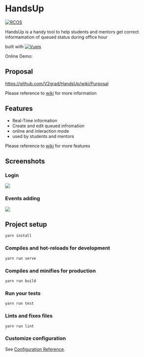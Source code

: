 # HandsUp

[![RCOS](https://img.shields.io/badge/Project%20Under-RCOS-lightgreen.svg)](https://rcos.io)

HandsUp is a handy tool to help students and mentors get correct informamation of queued status during office hour

built with [![Vuejs](https://img.shields.io/badge/vue.js-2.x-green.svg)](https://vuejs.org) 

Online Demo:




## Proposal

https://github.com/V2grad/HandsUp/wiki/Purposal

Please reference to [wiki](../../wiki) for more information


## Features

- Real-Time information
- Create and edit queued infromation
- online and interaction mode
- used by students and mentors

Please reference to
[wiki](../../wiki) for more features


## Screenshots

### Login

![](https://user-images.githubusercontent.com/17120571/56155337-af22df80-5f88-11e9-93b4-0ea34d55440b.png)

### Events adding

![](https://user-images.githubusercontent.com/17120571/56155406-ce217180-5f88-11e9-860f-ada35aa2cfdd.png)

## Project setup
```
yarn install
```

### Compiles and hot-reloads for development
```
yarn run serve
```

### Compiles and minifies for production
```
yarn run build
```

### Run your tests
```
yarn run test
```

### Lints and fixes files
```
yarn run lint
```

### Customize configuration
See [Configuration Reference](https://cli.vuejs.org/config/).
